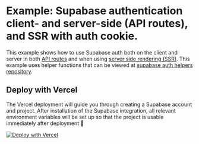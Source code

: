 # Example: Supabase authentication client- and server-side (API routes), and SSR with auth cookie.

This example shows how to use Supabase auth both on the client and server in both [API routes](https://nextjs.org/docs/api-routes/introduction) and when using [server side rendering (SSR)](https://nextjs.org/docs/basic-features/pages#server-side-rendering). This example uses helper functions that can be viewed at [supabase auth helpers repository](https://github.com/supabase-community/supabase-auth-helpers).

## Deploy with Vercel

The Vercel deployment will guide you through creating a Supabase account and project. After installation of the Supabase integration, all relevant environment variables will be set up so that the project is usable immediately after deployment 🚀

[![Deploy with Vercel](https://vercel.com/button)](https://vercel.com/new/git/external?repository-url=https%3A%2F%2Fgithub.com%2Fsupabase%2Fexamples%2Ftree%2Fmain%2Fsupabase-js-v1%2Fnextjs-with-supabase-auth&project-name=nextjs-with-supabase-auth&repository-name=nextjs-with-supabase-auth&integration-ids=oac_jUduyjQgOyzev1fjrW83NYOv)
